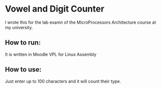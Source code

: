# Vowel and Digit Counter
  I wrote this for the lab examn of the MicroProcessors Architecture course at my university.

## How to run:
  It is written in Moodle VPL for Linux Assembly

## How to use:
  Just enter up to 100 characters and it will count their type.
